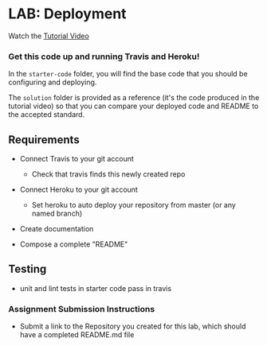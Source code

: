# LAB: Deployment

Watch the [Tutorial Video]()

### Get this code up and running Travis and Heroku!

In the `starter-code` folder, you will find the base code that you should be configuring and deploying.

The `solution` folder is provided as a reference (it's the code produced in the tutorial video) so that you can compare your deployed code and README to the accepted standard. 


## Requirements

- Connect Travis to your git account
  - Check that travis finds this newly created repo

- Connect Heroku to your git account
  - Set heroku to auto deploy your repository from master (or any named branch)
  
- Create documentation

- Compose a complete "README"

## Testing
* unit and lint tests in starter code pass in travis

### Assignment Submission Instructions
* Submit a link to the Repository you created for this lab, which should have a completed README.md file
